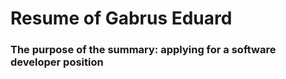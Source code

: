 # **Resume of Gabrus Eduard**

### The purpose of the summary: applying for a software developer position